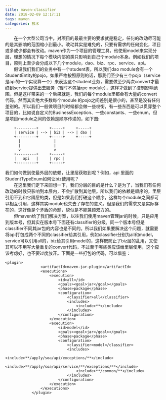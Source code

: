 ```yaml
---
title: maven-classifier
date: 2018-02-09 12:17:11
tags: maven
categories: 技术
---
```

&emsp;&emsp;在一个大型公司当中，对项目的最最主要的要求就是稳定，任何的改动尽可能的是其影响的范围缩小到最小。改动其实是难免的，只要有需求的任何变化，项目或多或少都会有改动。maven作为一个项目的管理工具，他使用model来实现分层，理想的情况下每个模块内部的类只影响到自己个module本身。例如我们的项目，原则上至少会分成以下几个module，dao、biz、rpc、service、api。  
&emsp;&emsp;假设我们我们的业务中有一个student表，所以我们dao module会有一个StudentEntity的pojo，如果严格按照原则的话，那我们至少有三个pojo（service是api的一个实现算一个）来表达这个student业务，需要做至少两次convert才最终到service提供出去服务（暂时不包括rpc module），这样才做到了控制影响范围。但是这样带来的一个后果就是，我们的每个module里都会有大量的convert代码，然而其实绝大多数每个module 的pojo之间差别是很小的，甚至是没有任何差别的。所以我们一般做项目的时候都会做一些权衡，有一些东西是可以贯穿整个项目的，比如说自定义的BusinessException、一些constants、一些enum。但是项目module之间的依赖是顺序传递的，如下图:  
```
	+---------+     +-----+     +-----+
	| service | --> | biz | --> | dao |
	+---------+     +-----+     +-----+
	  |               |
	  |               |
	  v               v
	+---------+     +-----+
	|   api   |     | rpc |
	+---------+     +-----+
```
<!-- more -->
我们如何做到使最外层的依赖，让里层获取到呢？例如，api 里面的StudentTypeEnum如何让biz使用呢？  
&emsp;&emsp;在这里我们定下来回想一下，我们分层的目的是什么？是为了，当我们有任何改动的时候只影响到本层内，不会扩散到其他层。所以我们的依赖是顺序的，里层引用不到和它隔层的类，但是如果我们打破这个顺序，这样每个module之间都可以相互引用，这样其实module也失去了存在的意义。但是我们的需求又是实际存在的，这好像是个矛盾的命题，貌似是不能兼顾双方的。  
&emsp;&emsp;但maven给了我们解决方案，以往我们使用maven管理jar的时候，只是应用到版本号，但其实在版本号下面还有classifier的分级，同一个版本号但是classifier不同其jar包的内容也是不同的。所以我们如果要解决这个问题，就需要将api打包成两个不同的classifier给其引用，例如classifier分别为all和model，service可以引用all的，biz给其引用model的，这样既防止了biz层的乱用，又使其可以不用写大量重复的convert代码，不过至于哪些类应该给里层使用，这个应该考虑好，也不要过度放开。下面是一些打包的代码，可以借鉴：
```
<plugin>
                <artifactId>maven-jar-plugin</artifactId>
                <executions>
                    <execution>
                        <id>all</id>
                        <goals><goal>jar</goal></goals>
                        <phase>package</phase>
                        <configuration>
                            <classifier>all</classifier>
                            <includes>
                                <include>**</include>
                            </includes>
                        </configuration>
                    </execution>
                    <execution>
                        <id>model</id>
                        <goals><goal>jar</goal></goals>
                        <phase>package</phase>
                        <configuration>
                            <classifier>model</classifier>
                            <includes>
                                <include>**/apply/soa/api/exceptions/**</include>
                                <include>**/apply/soa/api/service/**/exceptions/**</include>
                                <include>**/common/**</include>
                            </includes>
                        </configuration>
                    </execution>
                </executions>
            </plugin>
```
